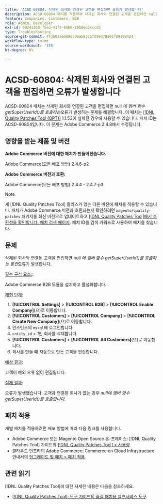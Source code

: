 ```yaml
---
title: 'ACSD-60804: 삭제된 회사와 연결된 고객을 편집하면 오류가 발생합니다'
description: ACSD-60804 패치를 적용하여 삭제된 회사와 연결된 고객을 편집하면 null*에서 멤버 함수 getSuperUserId()를 호출하는 *오류가 발생하는 Adobe Commerce 문제를 해결합니다.
feature: Companies, Customers, B2B
role: Admin, Developer
exl-id: 09241160-f5ed-41f8-8bb6-2bb8ed5cccd5
type: Troubleshooting
source-git-commit: 7fdb02a6d89d50ea593c5fd99d78101f89198424
workflow-type: tm+mt
source-wordcount: '356'
ht-degree: 0%

---
```


# ACSD-60804: 삭제된 회사와 연결된 고객을 편집하면 오류가 발생합니다

ACSD-60804 패치는 삭제된 회사와 연결된 고객을 편집하면 null *에 멤버 함수 getSuperUserId()를 호출하는*&#x200B;오류가 발생하는 문제를 해결합니다. 이 패치는 [[!DNL Quality Patches Tool (QPT)]](/help/tools/quality-patches-tool/quality-patches-tool-to-self-serve-quality-patches.md) 1.1.53이 설치된 경우에 사용할 수 있습니다. 패치 ID는 ACSD-60804입니다. 이 문제는 Adobe Commerce 2.4.8에서 수정됩니다.

## 영향을 받는 제품 및 버전

**Adobe Commerce 버전에 대한 패치가 만들어졌습니다.**

Adobe Commerce(모든 배포 방법) 2.4.6-p2

**Adobe Commerce 버전과 호환:**

Adobe Commerce(모든 배포 방법) 2.4.4 - 2.4.7-p3

>[!NOTE]
>
>새 [!DNL Quality Patches Tool] 릴리스가 있는 다른 버전에 패치를 적용할 수 있습니다. 패치가 Adobe Commerce 버전과 호환되는지 확인하려면 `magento/quality-patches` 패키지를 최신 버전으로 업데이트하고 [[!DNL Quality Patches Tool]에서 호환성을 확인합니다. 패치 검색 페이지](https://experienceleague.adobe.com/tools/commerce-quality-patches/index.html). 패치 ID를 검색 키워드로 사용하여 패치를 찾습니다.

## 문제

삭제된 회사와 연결된 고객을 편집하면 null *에 멤버 함수 getSuperUserId()를 호출하는 동안*&#x200B;오류가 발생합니다.

<u>필수 구성 요소:</u>:

Adobe Commerce B2B 모듈을 설치하고 활성화합니다.

<u>재현 단계</u>:

1. **[!UICONTROL Settings]** > **[!UICONTROL B2B]** > **[!UICONTROL Enable Company]**(으)로 이동합니다.
1. **[!UICONTROL Customers]** > **[!UICONTROL Company]** > **[!UICONTROL Create New Company]**(으)로 이동합니다.
1. 인스턴스의 `mysql`에 로그인합니다.
1. `entity_id` = *1*&#x200B;인 회사를 삭제합니다.
1. **[!UICONTROL Customers]** > **[!UICONTROL All Customers]**(으)로 이동합니다.
1. 회사를 만들 때 자동으로 만든 고객을 편집합니다.

<u>예상 결과</u>:

고객이 예외 오류 없이 편집됩니다.

<u>실제 결과</u>:

오류가 발생했습니다. 고객과 연결된 회사가 없는 경우 *null에 멤버 함수 getSuperUserId()를 호출합니다*.

## 패치 적용

개별 패치를 적용하려면 배포 방법에 따라 다음 링크를 사용합니다.

* Adobe Commerce 또는 Magento Open Source 온-프레미스: [!DNL Quality Patches Tool] 가이드의 [[!DNL Quality Patches Tool] > 사용량](/help/tools/quality-patches-tool/usage.md)
* 클라우드 인프라의 Adobe Commerce: Commerce on Cloud Infrastructure 안내서의 [업그레이드 및 패치 > 패치 적용](https://experienceleague.adobe.com/docs/commerce-cloud-service/user-guide/develop/upgrade/apply-patches.html).

## 관련 읽기

[!DNL Quality Patches Tool]에 대한 자세한 내용은 다음을 참조하세요.

* [[!DNL Quality Patches Tool]: 도구 가이드의 품질 패치용 셀프서비스 도구](/help/tools/quality-patches-tool/quality-patches-tool-to-self-serve-quality-patches.md).
